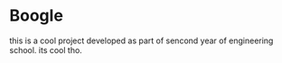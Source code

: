 # Boogle
this is a cool project developed as part of sencond year of engineering school.
its cool tho.

